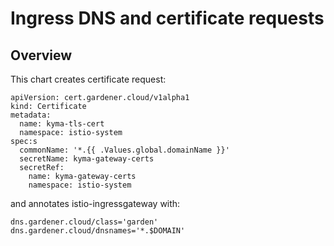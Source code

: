 # Ingress DNS and certificate requests

## Overview

This chart creates certificate request:

```
apiVersion: cert.gardener.cloud/v1alpha1
kind: Certificate
metadata:
  name: kyma-tls-cert
  namespace: istio-system
spec:s
  commonName: '*.{{ .Values.global.domainName }}'
  secretName: kyma-gateway-certs
  secretRef:
    name: kyma-gateway-certs
    namespace: istio-system
```

and annotates istio-ingressgateway with:

```
dns.gardener.cloud/class='garden'
dns.gardener.cloud/dnsnames='*.$DOMAIN'
```
